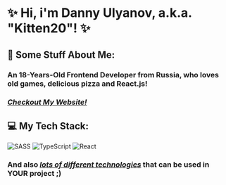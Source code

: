 # ✨ Hi, i'm Danny Ulyanov, a.k.a. "Kitten20"! ✨

## 💫 Some Stuff About Me:
### An 18-Years-Old Frontend Developer from Russia, who loves old games, delicious pizza and React.js!
### [*Checkout My Website!*](https://scriptkitty.ru)

## 💻 My Tech Stack:
![SASS](https://img.shields.io/badge/scss-%23239120.svg?style=for-the-badge&logo=sass&logoColor=white&color=E095D9)
![TypeScript](https://img.shields.io/badge/typescript-%23239120.svg?style=for-the-badge&logo=typescript&logoColor=white&color=%232CABE1)
![React](https://img.shields.io/badge/react-%23239120.svg?style=for-the-badge&logo=react&logoColor=white&color=2AD0E5)
### And also [*lots of different technologies*](https://scriptkitty.ru/en#skills) that can be used in YOUR project ;)
